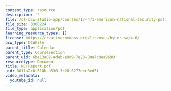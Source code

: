 ```yaml
---
content_type: resource
description: ''
file: /ol-ocw-studio-app/courses/17-471-american-national-security-policy-fall-2002/8011a2c0510ba5303c286277dec8ed5f_NCTReport.pdf
file_size: 3360224
file_type: application/pdf
learning_resource_types: []
license: https://creativecommons.org/licenses/by-nc-sa/4.0/
ocw_type: OCWFile
parent_title: Calendar
parent_type: CourseSection
parent_uid: 6be13a02-adeb-e9d9-7e23-80a7c8ea9690
resourcetype: Document
title: NCTReport.pdf
uid: 8011a2c0-510b-a530-3c28-6277dec8ed5f
video_metadata:
  youtube_id: null
---
```

